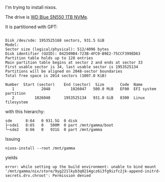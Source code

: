 I'm trying to install nixos.

The drive is [WD Blue SN550 1TB NVMe](https://www.amazon.com/gp/product/B07YFFX5MD/).

It is partitioned with GPT:

```

Disk /dev/sde: 1953525168 sectors, 931.5 GiB
Model:
Sector size (logical/physical): 512/4096 bytes
Disk identifier (GUID): 042509B4-723B-4FC0-B9E2-75CCF399ED63
Partition table holds up to 128 entries
Main partition table begins at sector 2 and ends at sector 33
First usable sector is 34, last usable sector is 1953525134
Partitions will be aligned on 2048-sector boundaries
Total free space is 2014 sectors (1007.0 KiB)

Number  Start (sector)    End (sector)  Size       Code  Name
   1            2048         1026047   500.0 MiB   EF00  EFI system partition
   2         1026048      1953525134   931.0 GiB   8300  Linux filesystem
```

with this hierarchy:

```
sde      8:64   0 931.5G  0 disk
├─sde1   8:65   0   500M  0 part /mnt/gamma/boot
└─sde2   8:66   0   931G  0 part /mnt/gamma
```


Issuing
```
nixos-install --root /mnt/gamma
```

yields

```
error: while setting up the build environment: unable to bind mount '/mnt/gamma/nix/store/9yg221lkyb3q0214gcz6i3fg9izfc2jk-append-initrd-secrets.drv.chroot': Permission denied
```
